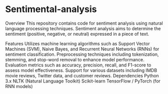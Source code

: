 # Sentimental-analysis
Overview
This repository contains code for sentiment analysis using natural language processing techniques. Sentiment analysis aims to determine the sentiment (positive, negative, or neutral) expressed in a piece of text.

Features
Utilizes machine learning algorithms such as Support Vector Machines (SVM), Naive Bayes, and Recurrent Neural Networks (RNNs) for sentiment classification.
Preprocessing techniques including tokenization, stemming, and stop-word removal to enhance model performance.
Evaluation metrics such as accuracy, precision, recall, and F1-score to assess model effectiveness.
Support for various datasets including IMDB movie reviews, Twitter data, and customer reviews.
Dependencies
Python 3.x
NLTK (Natural Language Toolkit)
Scikit-learn
TensorFlow / PyTorch (for RNN models)
